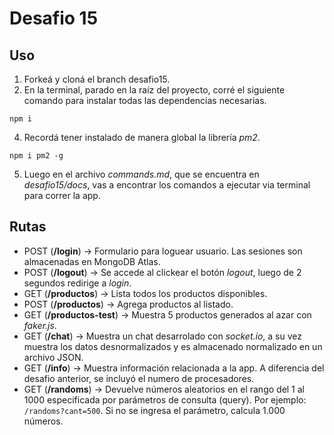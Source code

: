 # Desafio 15

## Uso

1. Forkeá y cloná el branch desafio15.
2. En la terminal, parado en la raíz del proyecto, corré el siguiente comando para instalar todas las dependencias necesarias.

```
npm i
```

4. Recordá tener instalado de manera global la librería _pm2_.

```
npm i pm2 -g
```

5. Luego en el archivo _commands.md_, que se encuentra en _desafio15/docs_, vas a encontrar los comandos a ejecutar via terminal para correr la app.

## Rutas

- POST (**/login**) → Formulario para loguear usuario. Las sesiones son almacenadas en MongoDB Atlas.
- POST (**/logout**) → Se accede al clickear el botón _logout_, luego de 2 segundos redirige a _login_.
- GET (**/productos**) → Lista todos los productos disponibles.
- POST (**/productos**) → Agrega productos al listado.
- GET (**/productos-test**) → Muestra 5 productos generados al azar con _faker.js_.
- GET (**/chat**) → Muestra un chat desarrolado con _socket.io_, a su vez muestra los datos desnormalizados y es almacenado normalizado en un archivo JSON.
- GET (**/info**) → Muestra información relacionada a la app. A diferencia del desafio anterior, se incluyó el numero de procesadores.
- GET (**/randoms**) → Devuelve números aleatorios en el rango del 1 al 1000 especificada por parámetros de consulta (query). Por ejemplo: `/randoms?cant=500`. Si no se ingresa el parámetro, calcula 1.000 números.
